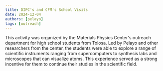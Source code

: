 ```yaml
---
title: DIPC's and CFM's School Visits
date: 2024-12-04
authors: [pelayo]
tags: [outreach]
---
```


This activity was organized by the Materials Physics Center's outreach department for high school students from Tolosa.
Led by Pelayo and other researchers from the center,
the students were able to explore a range of scientific instruments ranging from supercomputers to synthesis labs and microscopes that can visualize atoms.
This experience served as a strong incentive for them to continue their studies in the scientific field.
